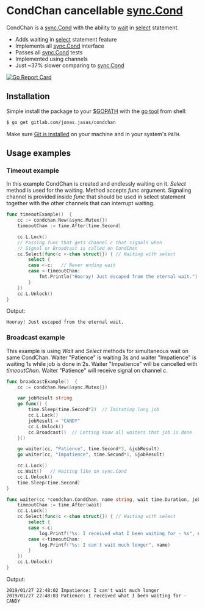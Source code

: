 # CondChan cancellable [sync.Cond](https://golang.org/pkg/sync/#Cond)  

CondChan is a [sync.Cond](https://golang.org/pkg/sync/#Cond) with the ability to [wait](https://golang.org/pkg/sync/#Cond.Wait) in [select](https://tour.golang.org/concurrency/5) statement. 

* Adds waiting in [select](https://tour.golang.org/concurrency/5) statement feature
* Implements all [sync.Cond](https://golang.org/pkg/sync/#Cond) interface
* Passes all [sync.Cond](https://golang.org/pkg/sync/#Cond) tests
* Implemented using channels
* Just ~37% slower comparing to [sync.Cond](https://golang.org/pkg/sync/#Cond) 

[![Go Report Card](https://goreportcard.com/badge/gitlab.com/jonas.jasas/condchan)](https://goreportcard.com/report/gitlab.com/jonas.jasas/condchan)

## Installation
Simple install the package to your [$GOPATH](https://github.com/golang/go/wiki/GOPATH "GOPATH") with the [go tool](https://golang.org/cmd/go/ "go command") from shell:
```bash
$ go get gitlab.com/jonas.jasas/condchan
```
Make sure [Git is installed](https://git-scm.com/downloads) on your machine and in your system's `PATH`.


## Usage examples

### Timeout example

In this example CondChan is created and endlessly waiting on it.
*Select* method is used for the waiting.
Method accepts *func* argument.
Signaling channel is provided inside *func* that should be used in select statement together with the other channels that can interrupt waiting.   

```go
func timeoutExample()  {
	cc := condchan.New(&sync.Mutex{})
	timeoutChan := time.After(time.Second)

	cc.L.Lock()
	// Passing func that gets channel c that signals when
	// Signal or Broadcast is called on CondChan
	cc.Select(func(c <-chan struct{}) { // Waiting with select
		select {
		case <-c:   // Never ending wait
		case <-timeoutChan:
			fmt.Println("Hooray! Just escaped from the eternal wait.")
		}
	})
	cc.L.Unlock()
}
```

Output:
```text
Hooray! Just escaped from the eternal wait.
```

### Broadcast example

This example is using *Wait* and *Select* methods for simultaneous wait on same CondChan.
Waiter "Patience" is waiting 3s and waiter "Impatience" is waiting 1s while job is done in 2s.
Waiter "Impatience" will be cancelled with *timeoutChan*.
Waiter "Patience" will receive signal on channel *c*.

```go
func broadcastExample()  {
	cc := condchan.New(&sync.Mutex{})

	var jobResult string
	go func() {
		time.Sleep(time.Second*2)  // Imitating long job
		cc.L.Lock()
		jobResult = "CANDY"
		cc.L.Unlock()
		cc.Broadcast()  // Letting know all waiters that job is done
	}()

	go waiter(cc, "Patience", time.Second*3, &jobResult)
	go waiter(cc, "Impatience", time.Second*1, &jobResult)

	cc.L.Lock()
	cc.Wait()   // Waiting like on sync.Cond
	cc.L.Unlock()
	time.Sleep(time.Second)
}

func waiter(cc *condchan.CondChan, name string, wait time.Duration, jobResult *string) {
	timeoutChan := time.After(wait)
	cc.L.Lock()
	cc.Select(func(c <-chan struct{}) { // Waiting with select
		select {
		case <-c:
			log.Printf("%s: I received what I been waiting for - %s", name, *jobResult)
		case <-timeoutChan:
			log.Printf("%s: I can't wait much longer", name)
		}
	})
	cc.L.Unlock()
}
```

Output:
```text
2019/01/27 22:48:02 Impatience: I can't wait much longer
2019/01/27 22:48:03 Patience: I received what I been waiting for - CANDY
```